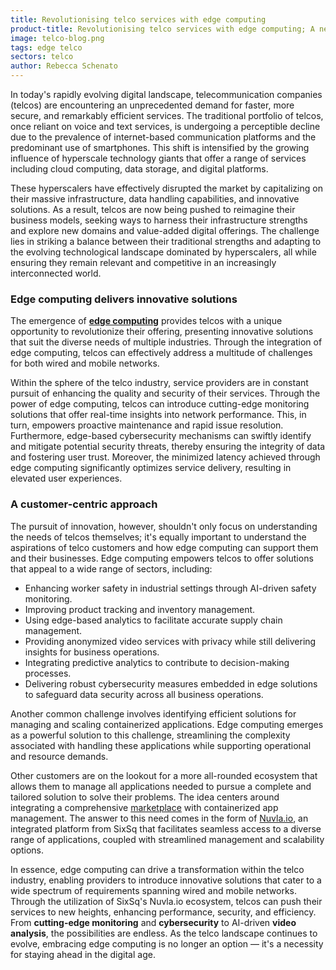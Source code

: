 ```yaml
---
title: Revolutionising telco services with edge computing
product-title: Revolutionising telco services with edge computing; A new era of innovation
image: telco-blog.png
tags: edge telco 
sectors: telco
author: Rebecca Schenato
---
```


In today's rapidly evolving digital landscape, telecommunication companies (telcos) are encountering an unprecedented demand for faster, more secure, and remarkably efficient services. The traditional portfolio of telcos, once reliant on voice and text services, is undergoing a perceptible decline due to the prevalence of internet-based communication platforms and the predominant use of smartphones. This shift is intensified by the growing influence of hyperscale technology giants that offer a range of services including cloud computing, data storage, and digital platforms. 

These hyperscalers have effectively disrupted the market by capitalizing on their massive infrastructure, data handling capabilities, and innovative solutions. As a result, telcos are now being pushed to reimagine their business models, seeking ways to harness their infrastructure strengths and explore new domains and value-added digital offerings. The challenge lies in striking a balance between their traditional strengths and adapting to the evolving technological landscape dominated by hyperscalers, all while ensuring they remain relevant and competitive in an increasingly interconnected world.

### Edge computing delivers innovative solutions 

The emergence of **[edge computing](/blog/discover/2019/11/08/what-is-edge-computing)** provides telcos with a unique opportunity to revolutionize their offering, presenting innovative solutions that suit the diverse needs of multiple industries. Through the integration of edge computing, telcos can effectively address a multitude of challenges for both wired and mobile networks. 
  
Within the sphere of the telco industry, service providers are in constant pursuit of enhancing the quality and security of their services. Through the power of edge computing, telcos can introduce cutting-edge monitoring solutions that offer real-time insights into network performance. This, in turn, empowers proactive maintenance and rapid issue resolution. Furthermore, edge-based cybersecurity mechanisms can swiftly identify and mitigate potential security threats, thereby ensuring the integrity of data and fostering user trust. Moreover, the minimized latency achieved through edge computing significantly optimizes service delivery, resulting in elevated user experiences. 

### A customer-centric approach

The pursuit of innovation, however, shouldn't only focus on understanding the needs of telcos themselves; it's equally important to understand the aspirations of telco customers and how edge computing can support them and their businesses. Edge computing empowers telcos to offer solutions that appeal to a wide range of sectors, including: 

- Enhancing worker safety in industrial settings through AI-driven safety monitoring.  
- Improving product tracking and inventory management. 
- Using edge-based analytics to facilitate accurate supply chain management.  
- Providing anonymized video services with privacy while still delivering insights for business operations.  
- Integrating predictive analytics to contribute to decision-making processes.  
- Delivering robust cybersecurity measures embedded in edge solutions to safeguard data security across all business operations. 

Another common challenge involves identifying efficient solutions for managing and scaling containerized applications. Edge computing emerges as a powerful solution to this challenge, streamlining the complexity associated with handling these applications while supporting operational and resource demands. 

Other customers are on the lookout for a more all-rounded ecosystem that allows them to manage all applications needed to pursue a complete and tailored solution to solve their problems. The idea centers around integrating a comprehensive [marketplace](/marketplace)  with containerized app management. The answer to this need comes in the form of [Nuvla.io](/platform), an integrated platform from SixSq that facilitates seamless access to a diverse range of applications, coupled with streamlined management and scalability options. 
  
In essence, edge computing can drive a transformation within the telco industry, enabling providers to introduce innovative solutions that cater to a wide spectrum of requirements spanning wired and mobile networks. Through the utilization of SixSq's Nuvla.io ecosystem, telcos can push their services to new heights, enhancing performance, security, and efficiency. From **cutting-edge monitoring** and **cybersecurity** to AI-driven **video analysis**, the possibilities are endless. As the telco landscape continues to evolve, embracing edge computing is no longer an option — it's a necessity for staying ahead in the digital age. 